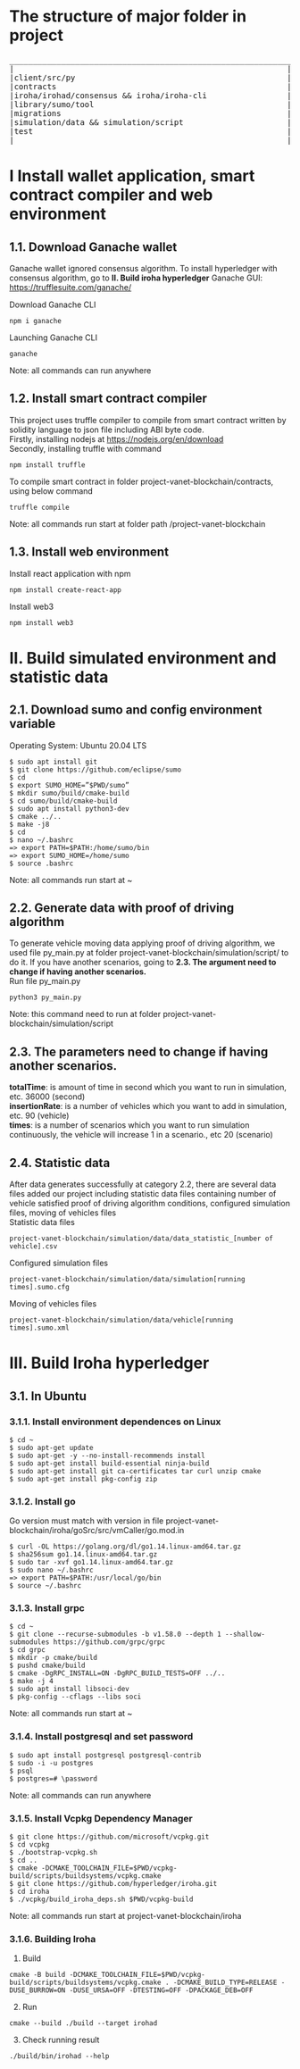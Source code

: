 # The structure of major folder in project
<pre>
____________________________________________________________
|                                                          |
|client/src/py                                             |
|contracts                                                 |
|iroha/irohad/consensus && iroha/iroha-cli                 |
|library/sumo/tool                                         |
|migrations                                                |
|simulation/data && simulation/script                      |
|test                                                      |
|__________________________________________________________|
</pre>

# I Install wallet application, smart contract compiler and web environment
## 1.1. Download Ganache wallet
Ganache wallet ignored consensus algorithm. To install hyperledger with consensus algorithm, go to **II. Build iroha hyperledger**
Ganache GUI: https://trufflesuite.com/ganache/ 

Download Ganache CLI
```
npm i ganache
```

Launching Ganache CLI
```
ganache
```
Note: all commands can run anywhere

## 1.2. Install smart contract compiler
This project uses truffle compiler to compile from smart contract written by solidity language to json file including ABI byte code. <br/>
Firstly, installing nodejs at https://nodejs.org/en/download <br/>
Secondly, installing truffle with command
```
npm install truffle
```
To compile smart contract in folder project-vanet-blockchain/contracts, using below command
```
truffle compile
```
Note: all commands run start at folder path /project-vanet-blockchain

## 1.3. Install web environment
Install react application with npm
```
npm install create-react-app
```

Install web3 
```
npm install web3
```


# II. Build simulated environment and statistic data
## 2.1. Download sumo and config environment variable  
Operating System: Ubuntu 20.04 LTS
```
$ sudo apt install git
$ git clone https://github.com/eclipse/sumo
$ cd
$ export SUMO_HOME=”$PWD/sumo”
$ mkdir sumo/build/cmake-build
$ cd sumo/build/cmake-build
$ sudo apt install python3-dev
$ cmake ../..
$ make -j8
$ cd 
$ nano ~/.bashrc
=> export PATH=$PATH:/home/sumo/bin
=> export SUMO_HOME=/home/sumo
$ source .bashrc
```
Note: all commands run start at ~

## 2.2. Generate data with proof of driving algorithm
To generate vehicle moving data applying proof of driving algorithm, we used file py_main.py at folder project-vanet-blockchain/simulation/script/ to do it. If you have another scenarios, going to **2.3. The argument need to change if having another scenarios.** <br/>
Run file py_main.py
```
python3 py_main.py
```
Note: this command need to run at folder project-vanet-blockchain/simulation/script
## 2.3. The parameters need to change if having another scenarios.
**totalTime**: is amount of time in second which you want to run in simulation, etc. 36000 (second) <br/>
**insertionRate**: is a number of vehicles which you want to add in simulation, etc. 90 (vehicle) <br/>
**times**: is a number of scenarios which you want to run simulation continuously, the vehicle will increase 1 in a scenario., etc 20 (scenario)

## 2.4. Statistic data
After data generates successfully at category 2.2, there are several data files added our project including statistic data files containing number of vehicle satisfied proof of driving algorithm conditions, configured simulation files, moving of vehicles files <br/>
Statistic data files
```
project-vanet-blockchain/simulation/data/data_statistic_[number of vehicle].csv
```
Configured simulation files 
```
project-vanet-blockchain/simulation/data/simulation[running times].sumo.cfg
```
Moving of vehicles files
```
project-vanet-blockchain/simulation/data/vehicle[running times].sumo.xml
```



# III. Build Iroha hyperledger
## 3.1. In Ubuntu

### 3.1.1. Install environment dependences on Linux 
```
$ cd ~
$ sudo apt-get update
$ sudo apt-get -y --no-install-recommends install 
$ sudo apt-get install build-essential ninja-build 
$ sudo apt-get install git ca-certificates tar curl unzip cmake
$ sudo apt-get install pkg-config zip
```

### 3.1.2. Install go 
Go version must match with version in file project-vanet-blockchain/iroha/goSrc/src/vmCaller/go.mod.in
```
$ curl -OL https://golang.org/dl/go1.14.linux-amd64.tar.gz
$ sha256sum go1.14.linux-amd64.tar.gz
$ sudo tar -xvf go1.14.linux-amd64.tar.gz
$ sudo nano ~/.bashrc
=> export PATH=$PATH:/usr/local/go/bin
$ source ~/.bashrc
```

### 3.1.3. Install grpc
```
$ cd ~
$ git clone --recurse-submodules -b v1.58.0 --depth 1 --shallow-submodules https://github.com/grpc/grpc
$ cd grpc
$ mkdir -p cmake/build
$ pushd cmake/build
$ cmake -DgRPC_INSTALL=ON -DgRPC_BUILD_TESTS=OFF ../..
$ make -j 4
$ sudo apt install libsoci-dev
$ pkg-config --cflags --libs soci
```
Note: all commands run start at ~
### 3.1.4. Install postgresql and set password
```
$ sudo apt install postgresql postgresql-contrib
$ sudo -i -u postgres
$ psql
$ postgres=# \password 
```
Note: all commands can run anywhere
### 3.1.5. Install Vcpkg Dependency Manager
```
$ git clone https://github.com/microsoft/vcpkg.git
$ cd vcpkg
$ ./bootstrap-vcpkg.sh
$ cd ..
$ cmake -DCMAKE_TOOLCHAIN_FILE=$PWD/vcpkg-build/scripts/buildsystems/vcpkg.cmake
$ git clone https://github.com/hyperledger/iroha.git
$ cd iroha
$ ./vcpkg/build_iroha_deps.sh $PWD/vcpkg-build
```
Note: all commands run start at project-vanet-blockchain/iroha
### 3.1.6. Building Iroha
1. Build
```
cmake -B build -DCMAKE_TOOLCHAIN_FILE=$PWD/vcpkg-build/scripts/buildsystems/vcpkg.cmake . -DCMAKE_BUILD_TYPE=RELEASE -DUSE_BURROW=ON -DUSE_URSA=OFF -DTESTING=OFF -DPACKAGE_DEB=OFF
```
2. Run
```
cmake --build ./build --target irohad
```
3. Check running result
```
./build/bin/irohad --help
```